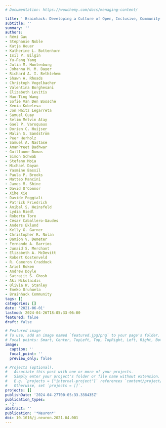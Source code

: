 ```yaml
---
# Documentation: https://wowchemy.com/docs/managing-content/

title: ' Brainhack: Developing a Culture of Open, Inclusive, Community-Driven Neuroscience '
subtitle: ''
summary: ''
authors:
- Rémi Gau
- Stephanie Noble
- Katja Heuer
- Katherine L. Bottenhorn
- Isil P. Bilgin
- Yu-Fang Yang
- Julia M. Huntenburg
- Johanna M. M. Bayer
- Richard A. I. Bethlehem
- Shawn A. Rhoads
- Christoph Vogelbacher
- Valentina Borghesani
- Elizabeth Levitis
- Hao-Ting Wang
- Sofie Van Den Bossche
- Xenia Kobeleva
- Jon Haitz Legarreta
- Samuel Guay
- Selim Melvin Atay
- Gael P. Varoquaux
- Dorien C. Huijser
- Malin S. Sandström
- Peer Herholz
- Samuel A. Nastase
- AmanPreet Badhwar
- Guillaume Dumas
- Simon Schwab
- Stefano Moia
- Michael Dayan
- Yasmine Bassil
- Paula P. Brooks
- Matteo Mancini
- James M. Shine
- David O'Connor
- Xihe Xie
- Davide Poggiali
- Patrick Friedrich
- Anibal S. Heinsfeld
- Lydia Riedl
- Roberto Toro
- César Caballero-Gaudes
- Anders Eklund
- Kelly G. Garner
- Christopher R. Nolan
- Damion V. Demeter
- Fernando A. Barrios
- Junaid S. Merchant
- Elizabeth A. McDevitt
- Robert Oostenveld
- R. Cameron Craddock
- Ariel Rokem
- Andrew Doyle
- Satrajit S. Ghosh
- Aki Nikolaidis
- Olivia W. Stanley
- Eneko Uruñuela
- Brainhack Community
tags: []
categories: []
date: '2021-06-01'
lastmod: 2024-04-26T18:05:33-06:00
featured: false
draft: false

# Featured image
# To use, add an image named `featured.jpg/png` to your page's folder.
# Focal points: Smart, Center, TopLeft, Top, TopRight, Left, Right, BottomLeft, Bottom, BottomRight.
image:
  caption: ''
  focal_point: ''
  preview_only: false

# Projects (optional).
#   Associate this post with one or more of your projects.
#   Simply enter your project's folder or file name without extension.
#   E.g. `projects = ["internal-project"]` references `content/project/deep-learning/index.md`.
#   Otherwise, set `projects = []`.
projects: []
publishDate: '2024-04-27T00:05:33.338435Z'
publication_types:
- '2'
abstract: ''
publication: '*Neuron*'
doi: 10.1016/j.neuron.2021.04.001
---
```

